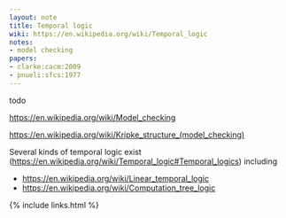 ```yaml
---
layout: note
title: Temporal logic
wiki: https://en.wikipedia.org/wiki/Temporal_logic
notes:
- model checking
papers:
- clarke:cacm:2009
- pnueli:sfcs:1977
---
```


todo

<https://en.wikipedia.org/wiki/Model_checking>

<https://en.wikipedia.org/wiki/Kripke_structure_(model_checking)>

Several kinds of temporal logic exist (<https://en.wikipedia.org/wiki/Temporal_logic#Temporal_logics>) including

- <https://en.wikipedia.org/wiki/Linear_temporal_logic>
- <https://en.wikipedia.org/wiki/Computation_tree_logic>

{% include links.html %}
